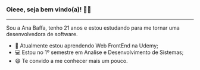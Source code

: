 ### Oieee, seja bem vindo(a)! 👋🏻
<hr>

Sou a Ana Baffa, tenho 21 anos e estou estudando para me tornar uma desenvolvedora de software.

- 🌱 Atualmente estou aprendendo Web FrontEnd na Udemy;
- 💻 Estou no 1º semestre em Analise e Desenvolvimento de Sistemas;
- 😄 Te convido a me conhecer mais um pouco.



